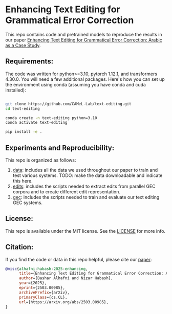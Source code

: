 # Enhancing Text Editing for Grammatical Error Correction

This repo contains code and pretrained models to reproduce the results in our paper [Enhancing Text Editing for Grammatical Error Correction: Arabic as a Case Study](https://arxiv.org/abs/2503.00985).

## Requirements:

The code was written for python>=3.10, pytorch 1.12.1, and transformers 4.30.0. You will need a few additional packages. Here's how you can set up the environment using conda (assuming you have conda and cuda installed):

```bash

git clone https://github.com/CAMeL-Lab/text-editing.git
cd text-editing

conda create -n text-editing python=3.10
conda activate text-editing

pip install -e .
```

## Experiments and Reproducibility:

This repo is organized as follows:

1. [data](data): includes all the data we used throughout our paper to train and test various systems. TODO: make the data downloadable and indicate this here.
2. [edits](edits): includes the scripts needed to extract edits from parallel GEC corpora and to create different edit representation.
3. [gec](gec): includes the scripts needed to train and evaluate our text editing GEC systems.


## License:
This repo is available under the MIT license. See the [LICENSE](LICENSE) for more info.


## Citation:
If you find the code or data in this repo helpful, please cite our [paper](https://arxiv.org/abs/2503.00985):

```bibtex
@misc{alhafni-habash-2025-enhancing,
      title={Enhancing Text Editing for Grammatical Error Correction: Arabic as a Case Study}, 
      author={Bashar Alhafni and Nizar Habash},
      year={2025},
      eprint={2503.00985},
      archivePrefix={arXiv},
      primaryClass={cs.CL},
      url={https://arxiv.org/abs/2503.00985}, 
}
```

